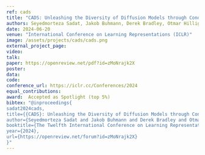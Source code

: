 ```yaml
---
ref: cads
title: "CADS: Unleashing the Diversity of Diffusion Models through Condition-Annealed Sampling"
authors: Seyedmorteza Sadat, Jakob Buhmann, Derek Bradley, Otmar Hilliges, Romann M. Weber
date: 2024-06-20
venue: "International Conference on Learning Representations (ICLR)"
image: /assets/projects/cads/cads.png
external_project_page: 
video: 
talk: 
paper: https://openreview.net/pdf?id=zMoNrajk2X
poster: 
data: 
code: 
conference_url: https://iclr.cc/Conferences/2024
equal_contributions: 
award:  Accepted as Spotlight (top 5%)
bibtex: "@inproceedings{
sadat2024cads,
title={{CADS}: Unleashing the Diversity of Diffusion Models through Condition-Annealed Sampling},
author={Seyedmorteza Sadat and Jakob Buhmann and Derek Bradley and Otmar Hilliges and Romann M. Weber},
booktitle={The Twelfth International Conference on Learning Representations},
year={2024},
url={https://openreview.net/forum?id=zMoNrajk2X}
}"
---
```

